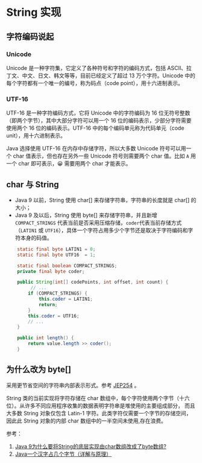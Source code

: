 # String 实现

## 字符编码说起

### Unicode
Unicode 是一种字符集，它定义了各种符号和字符的编码方式，包括 ASCII、拉丁文、中文、日文、韩文等等，目前已经定义了超过 13 万个字符。Unicode 中的每个字符都有一个唯一的编号，称为码点（code point），用十六进制表示。

### UTF-16
UTF-16 是一种字符编码方式，它将 Unicode 中的字符编码为 16 位无符号整数（即两个字节），其中大部分字符可以用一个 16 位的编码表示，少部分字符需要使用两个 16 位的编码表示。UTF-16 中的每个编码单元称为代码单元（code unit），用十六进制表示。

Java 选择使用 UTF-16 在内存中存储字符，所以大多数 Unicode 符号可以用一个 char 值表示，但也存在另外一些 Unicode 符号则需要两个 char 值。比如 `A` 用一个 char 即可表示，😀 需要用两个 char 才能表示。 

## char 与 String
- Java 9 以前，String 使用 char[] 来存储字符串，字符串的长度就是 char[] 的大小；
- Java 9 及以后，String 使用 byte[] 来存储字符串，并且新增`COMPACT_STRINGS`
代表当前是否采用压缩存储，`coder`代表当前存储方式（`LATIN1` 或 `UTF16`），具体一个字符占用多少个字节还是取决于字符编码和字符本身的码值。

```java
    static final byte LATIN1 = 0;
    static final byte UTF16  = 1;

    static final boolean COMPACT_STRINGS;
    private final byte coder;

    public String(int[] codePoints, int offset, int count) {
         // ...
        if (COMPACT_STRINGS) {
            this.coder = LATIN1;
            return;
        }
        this.coder = UTF16;
        // ...
    }

    public int length() {
        return value.length >> coder();
    }
```

## 为什么改为 byte[]

采用更节省空间的字符串内部表示形式。参考 [JEP254](https://openjdk.org/jeps/254) 。

String 类的当前实现将字符存储在 char 数组中，每个字符使用两个字节（十六位）。从许多不同应用程序收集的数据表明字符串是堆使用的主要组成部分，
而且大多数 String 对象仅包含 Latin-1 字符。此类字符仅需要一个字节的存储空间，因此此 String 对象的内部 char 数组中的一半空间未使用,存在浪费。


参考：
1. [Java 9为什么要将String的底层实现由char数组改成了byte数组?](https://javabetter.cn/basic-extra-meal/jdk9-char-byte-string.html)
2. [Java一个汉字占几个字节（详解与原理）](https://www.cnblogs.com/lslk89/p/6898526.html)

